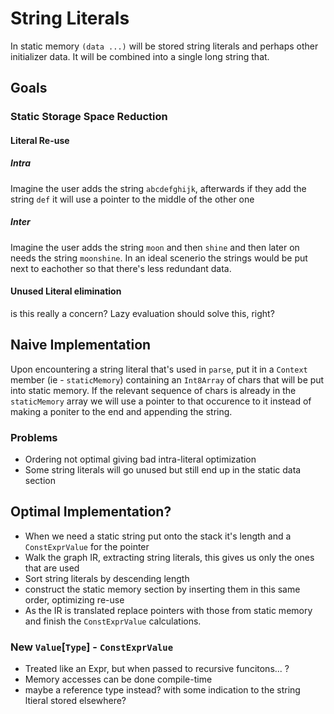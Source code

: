 # String Literals
In static memory `(data ...)` will be stored string literals and perhaps other initializer data. It will be combined into a single long string that.

## Goals
### Static Storage Space Reduction

#### Literal Re-use
##### Intra
Imagine the user adds the string `abcdefghijk`, afterwards if they add the string `def` it will use a pointer to the middle of the other one
##### Inter
Imagine the user adds the string `moon` and then `shine` and then later on needs the string `moonshine`. In an ideal scenerio the strings would be put next to eachother so that there's less redundant data.

#### Unused Literal elimination
is this really a concern? Lazy evaluation should solve this, right?

## Naive Implementation
Upon encountering a string literal that's used in `parse`, put it in a `Context` member (ie - `staticMemory`) containing an `Int8Array` of chars that will be put into static memory. If the relevant sequence of chars is already in the `staticMemory` array we will use a pointer to that occurence to it instead of making a poniter to the end and appending the string.

### Problems
- Ordering not optimal giving bad intra-literal optimization
- Some string literals will go unused but still end up in the static data section

## Optimal Implementation?
- When we need a static string put onto the stack it's length and a `ConstExprValue` for the pointer
- Walk the graph IR, extracting string literals, this gives us only the ones that are used
- Sort string literals by descending length
- construct the static memory section by inserting them in this same order, optimizing re-use
- As the IR is translated replace pointers with those from static memory and finish the `ConstExprValue` calculations.

### New `Value`[`Type`] - `ConstExprValue`
- Treated like an Expr, but when passed to recursive funcitons... ?
- Memory accesses can be done compile-time
- maybe a reference type instead? with some indication to the string ltieral stored elsewhere?